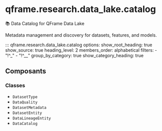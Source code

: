 # qframe.research.data_lake.catalog


📚 Data Catalog for QFrame Data Lake

Metadata management and discovery for datasets, features, and models.


::: qframe.research.data_lake.catalog
    options:
      show_root_heading: true
      show_source: true
      heading_level: 2
      members_order: alphabetical
      filters:
        - "!^_"
        - "!^__"
      group_by_category: true
      show_category_heading: true

## Composants

### Classes

- `DatasetType`
- `DataQuality`
- `DatasetMetadata`
- `DatasetEntity`
- `DataLineageEntity`
- `DataCatalog`

